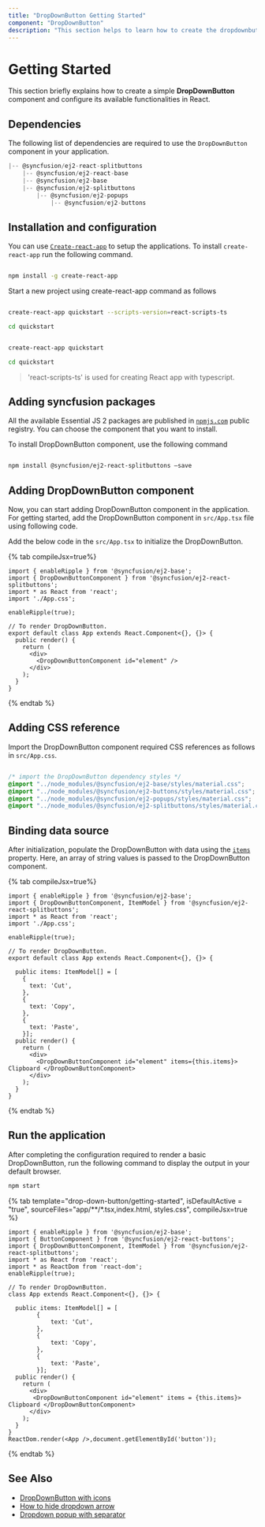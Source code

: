 ```yaml
---
title: "DropDownButton Getting Started"
component: "DropDownButton"
description: "This section helps to learn how to create the dropdownbutton in React application with its basic features in step-by-step procedure."
---
```


# Getting Started

This section briefly explains how to create a simple **DropDownButton** component and configure its available
functionalities in React.

## Dependencies

The following list of dependencies are required to use the `DropDownButton` component in your application.

```js
|-- @syncfusion/ej2-react-splitbuttons
    |-- @syncfusion/ej2-react-base
    |-- @syncfusion/ej2-base
    |-- @syncfusion/ej2-splitbuttons
        |-- @syncfusion/ej2-popups
            |-- @syncfusion/ej2-buttons
```

## Installation and configuration

You can use [`Create-react-app`](https://github.com/facebookincubator/create-react-app) to setup the
applications.
To install `create-react-app` run the following command.

```bash

npm install -g create-react-app
```

Start a new project using create-react-app command as follows

<div class='tsx'>

```bash

create-react-app quickstart --scripts-version=react-scripts-ts

cd quickstart

```

</div>

<div class='jsx'>

```bash

create-react-app quickstart

cd quickstart

```

</div>

> 'react-scripts-ts' is used for creating React app with typescript.

## Adding syncfusion packages

All the available Essential JS 2 packages are published in
[`npmjs.com`](https://www.npmjs.com/~syncfusionorg) public registry.
You can choose the component that you want to install.

To install DropDownButton component, use the following command

```bash

npm install @syncfusion/ej2-react-splitbuttons –save

```

## Adding DropDownButton component

Now, you can start adding DropDownButton component in the application. For getting started, add the
DropDownButton component in `src/App.tsx` file using following code.

Add the below code in the `src/App.tsx` to initialize the DropDownButton.

{% tab compileJsx=true%}

```tsx
import { enableRipple } from '@syncfusion/ej2-base';
import { DropDownButtonComponent } from '@syncfusion/ej2-react-splitbuttons';
import * as React from 'react';
import './App.css';

enableRipple(true);

// To render DropDownButton.
export default class App extends React.Component<{}, {}> {
  public render() {
    return (
      <div>
        <DropDownButtonComponent id="element" />
      </div>
    );
  }
}

```

{% endtab %}

## Adding CSS reference

Import the DropDownButton component required CSS references as follows in `src/App.css`.

```css

/* import the DropDownButton dependency styles */
@import "../node_modules/@syncfusion/ej2-base/styles/material.css";
@import "../node_modules/@syncfusion/ej2-buttons/styles/material.css";
@import "../node_modules/@syncfusion/ej2-popups/styles/material.css";
@import "../node_modules/@syncfusion/ej2-splitbuttons/styles/material.css";

```

## Binding data source

After initialization, populate the DropDownButton with data using
the [`items`](../api/drop-down-button#items) property.
Here, an array of string values is passed to the DropDownButton component.

{% tab compileJsx=true%}

```tsx
import { enableRipple } from '@syncfusion/ej2-base';
import { DropDownButtonComponent, ItemModel } from '@syncfusion/ej2-react-splitbuttons';
import * as React from 'react';
import './App.css';

enableRipple(true);

// To render DropDownButton.
export default class App extends React.Component<{}, {}> {

  public items: ItemModel[] = [
    {
      text: 'Cut',
    },
    {
      text: 'Copy',
    },
    {
      text: 'Paste',
    }];
  public render() {
    return (
      <div>
        <DropDownButtonComponent id="element" items={this.items}> Clipboard </DropDownButtonComponent>
      </div>
    );
  }
}

```

{% endtab %}

## Run the application

After completing the configuration required to render a basic DropDownButton, run the following command to
display the output in your default browser.

```cmd
npm start
```

{% tab template="drop-down-button/getting-started", isDefaultActive = "true", sourceFiles="app/**/*.tsx,index.html, styles.css", compileJsx=true %}

```tsx
import { enableRipple } from '@syncfusion/ej2-base';
import { ButtonComponent } from '@syncfusion/ej2-react-buttons';
import { DropDownButtonComponent, ItemModel } from '@syncfusion/ej2-react-splitbuttons';
import * as React from 'react';
import * as ReactDom from 'react-dom';
enableRipple(true);

// To render DropDownButton.
class App extends React.Component<{}, {}> {

  public items: ItemModel[] = [
        {
            text: 'Cut',
        },
        {
            text: 'Copy',
        },
        {
            text: 'Paste',
        }];
  public render() {
    return (
      <div>
       <DropDownButtonComponent id="element" items = {this.items}> Clipboard </DropDownButtonComponent>
      </div>
    );
  }
}
ReactDom.render(<App />,document.getElementById('button'));

```

{% endtab %}

## See Also

* [DropDownButton with icons](./icons#dropdownbutton-icons)
* [How to hide dropdown arrow](./how-to/hide-dropdown-arrow)
* [Dropdown popup with separator](./popup-items#separator)